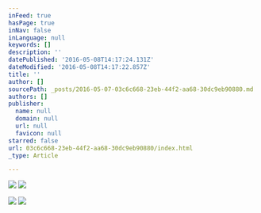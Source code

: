 ```yaml
---
inFeed: true
hasPage: true
inNav: false
inLanguage: null
keywords: []
description: ''
datePublished: '2016-05-08T14:17:24.131Z'
dateModified: '2016-05-08T14:17:22.857Z'
title: ''
author: []
sourcePath: _posts/2016-05-07-03c6c668-23eb-44f2-aa68-30dc9eb90880.md
authors: []
publisher:
  name: null
  domain: null
  url: null
  favicon: null
starred: false
url: 03c6c668-23eb-44f2-aa68-30dc9eb90880/index.html
_type: Article

---
```

![](https://the-grid-user-content.s3-us-west-2.amazonaws.com/5a7b2b39-134c-41ed-acb5-a414685ac594.jpg)
![](https://the-grid-user-content.s3-us-west-2.amazonaws.com/66c67d84-567a-44ca-951b-075bb888f4bf.jpg)

  
![](https://the-grid-user-content.s3-us-west-2.amazonaws.com/fda4b52c-278c-4b87-9bfc-a53a77a262db.jpg)
![](https://the-grid-user-content.s3-us-west-2.amazonaws.com/b771e7da-b17d-4670-b2fb-f4267f0b4999.jpg)